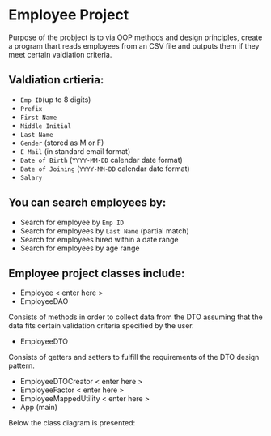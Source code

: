 # Employee Project

Purpose of the probject is to via OOP methods and design principles, create a program thart reads employees from an CSV file and outputs them if they meet certain valdiation criteria. 

## Valdiation crtieria:
  - `Emp ID`(up to 8 digits)
  - `Prefix` 
  - `First Name` 
  - `Middle Initial`  
  - `Last Name`
  - `Gender` (stored as M or F)
  - `E Mail` (in standard email format)
  - `Date of Birth` (`YYYY-MM-DD` calendar date format)
  - `Date of Joining` (`YYYY-MM-DD` calendar date format)  
  - `Salary` 

## You can search employees by:
  - Search for employee by `Emp ID`
  - Search for employees by `Last Name` (partial match)
  - Search for employees hired within a date range
  - Search for employees by age range

## Employee project classes include:

  - Employee
    < enter here >
  - EmployeeDAO

Consists of methods in order to collect data from the DTO assuming that the data fits certain validation criteria specified by the user.
  - EmployeeDTO

Consists of getters and setters to fulfill the requirements of the DTO design pattern.
  - EmployeeDTOCreator
    < enter here >
  - EmployeeFactor
    < enter here >
  - EmployeeMappedUtility
    < enter here >
  - App (main)

Below the class diagram is presented:


  
